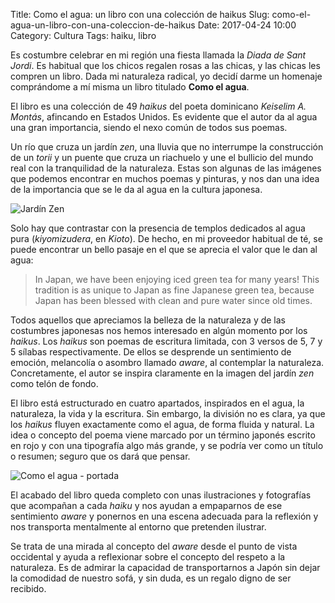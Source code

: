 Title: Como el agua: un libro con una colección de haikus
Slug: como-el-agua-un-libro-con-una-coleccion-de-haikus
Date: 2017-04-24 10:00
Category: Cultura
Tags: haiku, libro



Es costumbre celebrar en mi región una fiesta llamada la *Diada de Sant Jordi*. Es habitual que los chicos regalen rosas a las chicas, y las chicas les compren un libro. Dada mi naturaleza radical, yo decidí darme un homenaje comprándome a mí misma un libro titulado **Como el agua**.

El libro es una colección de 49 *haikus* del poeta dominicano *Keiselim A. Montás*, afincando en Estados Unidos. Es evidente que el autor da al agua una gran importancia, siendo el nexo común de todos sus poemas.

Un río que cruza un jardín *zen*, una lluvia que no interrumpe la construcción de un *torii* y un puente que cruza un riachuelo y une el bullicio del mundo real con la tranquilidad de la naturaleza. Estas son algunas de las imágenes que podemos encontrar en muchos poemas y pinturas, y nos dan una idea de la importancia que se le da al agua en la cultura japonesa.

![Jardín Zen]({filename}/images/jardin-zen-haiku.jpg)

Solo hay que contrastar con la presencia de templos dedicados al agua pura (*kiyomizudera*, en *Kioto*). De hecho, en mi proveedor habitual de té, se puede encontrar un bello pasaje en el que se aprecia el valor que le dan al agua:

> In Japan, we have been enjoying iced green tea for many years! This tradition is as unique to Japan as fine Japanese green tea, because Japan has been blessed with clean and pure water since old times.

Todos aquellos que apreciamos la belleza de la naturaleza y de las costumbres japonesas nos hemos interesado en algún momento por los *haikus*. Los *haikus* son poemas de escritura limitada, con 3 versos de 5, 7 y 5 sílabas respectivamente. De ellos se desprende un sentimiento de emoción, melancolía o asombro llamado *aware*, al contemplar la naturaleza. Concretamente, el autor se inspira claramente en la imagen del jardín *zen* como telón de fondo.

El libro está estructurado en cuatro apartados, inspirados en el agua, la naturaleza, la vida y la escritura. Sin embargo, la división no es clara, ya que los *haikus* fluyen exactamente como el agua, de forma fluida y natural. La idea o concepto del poema viene marcado por un término japonés escrito en rojo y con una tipografía algo más grande, y se podría ver como un título o resumen; seguro que os dará que pensar.

![Como el agua - portada]({filename}/images/como-el-agua-portada.jpg)

El acabado del libro queda completo con unas ilustraciones y fotografías que acompañan a cada *haiku* y nos ayudan a empaparnos de ese sentimiento *aware* y ponernos en una escena adecuada para la reflexión y nos transporta mentalmente al entorno que pretenden ilustrar.

Se trata de una mirada al concepto del *aware* desde el punto de vista occidental y ayuda a reflexionar sobre el concepto del respeto a la naturaleza. Es de admirar la capacidad de transportarnos a Japón sin dejar la comodidad de nuestro sofá, y sin duda, es un regalo digno de ser recibido.
